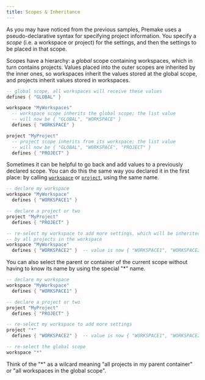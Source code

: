 ```yaml
---
title: Scopes & Inheritance
---
```


As you may have noticed from the previous samples, Premake uses a pseudo-declarative syntax for specifying project information. You specify a *scope* (i.e. a workspace or project) for the settings, and then the settings to be placed in that scope.

Scopes have a hierarchy: a *global* scope containing workspaces, which in turn contains projects. Values placed into the outer scopes are inherited by the inner ones, so workspaces inherit the values stored at the global scope, and projects inherit values stored in workspaces.

```lua
-- global scope, all workspaces will receive these values
defines { "GLOBAL" }

workspace "MyWorkspaces"
  -- workspace scope inherits the global scope; the list value
  -- will now be { "GLOBAL", "WORKSPACE" }
  defines { "WORKSPACE" }

project "MyProject"
  -- project scope inherits from its workspace; the list value
  -- will now be { "GLOBAL", "WORKSPACE", "PROJECT" }
  defines { "PROJECT" }
```

Sometimes it can be helpful to go back and add values to a previously declared scope. You can do this the same way you declared it in the first place: by calling [`workspace`](workspace.md) or [`project`](project.md), using the same name.

```lua
-- declare my workspace
workspace "MyWorkspace"
  defines { "WORKSPACE1" }

-- declare a project or two
project "MyProject"
  defines { "PROJECT" }

-- re-select my workspace to add more settings, which will be inherited
-- by all projects in the workspace
workspace "MyWorkspace"
  defines { "WORKSPACE2" }  -- value is now { "WORKSPACE1", "WORKSPACE2" }
```

You can also select the parent or container of the current scope without having to know its name by using the special "*" name.

```lua
-- declare my workspace
workspace "MyWorkspace"
  defines { "WORKSPACE1" }

-- declare a project or two
project "MyProject"
  defines { "PROJECT" }

-- re-select my workspace to add more settings
project "*"
  defines { "WORKSPACE2" }  -- value is now { "WORKSPACE1", "WORKSPACE2" }

-- re-select the global scope
workspace "*"
```

Think of the "*" as a wilcard meaning "all projects in my parent container" or "all workspaces in the global scope".
